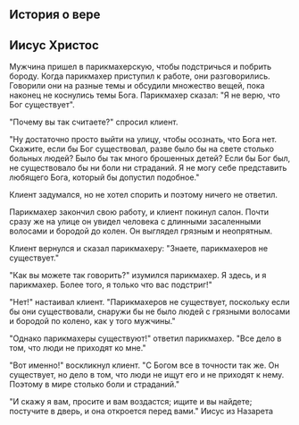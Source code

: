 ## История о вере
## Иисус Христос

Мужчина пришел в парикмахерскую, чтобы подстричься и побрить бороду. Когда парикмахер приступил к работе, они разговорились. Говорили они на разные темы и обсудили множество вещей, пока наконец не коснулись темы Бога. Парикмахер сказал: "Я не верю, что Бог существует".

"Почему вы так считаете?" спросил клиент.

"Ну достаточно просто выйти на улицу, чтобы осознать, что Бога нет. Скажите, если бы Бог существовал, разве было бы на свете столько больных людей? Было бы так много брошенных детей? Если бы Бог был, не существовало бы ни боли ни страданий. Я не могу себе представить любящего Бога, который бы допустил подобное."

Клиент задумался, но не хотел спорить и поэтому ничего не ответил.

Парикмахер закончил свою работу, и клиент покинул салон. Почти сразу же на улице он увидел человека с длинными засаленными волосами и бородой до колен. Он выглядел грязным и неопрятным.

Клиент вернулся и сказал парикмахеру: "Знаете, парикмахеров не существует."

"Как вы можете так говорить?" изумился парикмахер. Я здесь, и я парикмахер. Более того, я только что вас подстриг!"

"Нет!" настаивал клиент. "Парикмахеров не существует, поскольку если бы они существовали, снаружи бы не было людей с грязными волосами и бородой по колено, как у того мужчины."

"Однако парикмахеры существуют!" ответил парикмахер. "Все дело в том, что люди не приходят ко мне."

"Вот именно!" воскликнул клиент. "С Богом все в точности так же. Он существует, но дело в том, что люди не ищут его и не приходят к нему. Поэтому в мире столько боли и страданий."

"И скажу я вам, просите и вам воздастся; ищите и вы найдете; постучите в дверь, и она откроется перед вами." Иисус из Назарета
